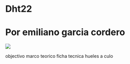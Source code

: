 # Dht22
# Por emiliano garcia cordero

![](https://media.es.wired.com/photos/649c7320532fc59e0e8d4fea/16:9/w_1920,c_limit/AmongUsTV.jpg)

objectivo
marco teorico
ficha tecnica
hueles a culo
